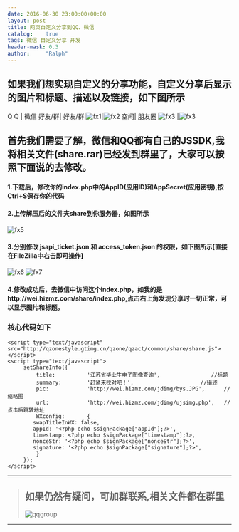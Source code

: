 ```yaml
---
date: 2016-06-30 23:00:00+00:00
layout: post
title: 网页自定义分享到QQ、微信
catalog:    true
tags: 微信 自定义分享 开发
header-mask: 0.3
author:     "Ralph"
---
```


## 如果我们想实现自定义的分享功能，自定义分享后显示的图片和标题、描述以及链接，如下图所示

Q Q | 微信
好友/群| 好友/群
![fx1](/img/blog/share-toqqgroup.jpg)|![fx2](/img/blog/share-towxpy.jpg)
空间| 朋友圈 
![fx3](/img/blog/share-toqzone.jpg) |![fx3](/img/blog/share-towxpyq.jpg)

## 首先我们需要了解，微信和QQ都有自己的JSSDK,我将相关文件(share.rar)已经发到群里了，大家可以按照下面说的去修改。

#### 1.下载后，修改你的index.php中的AppID(应用ID)和AppSecret(应用密钥),按Ctrl+S保存你的代码

#### 2.上传解压后的文件夹share到你服务器，如图所示
![fx5](/img/blog/share-up.JPG)

#### 3.分别修改 jsapi_ticket.json 和 access_token.json 的权限，如下图所示[直接在FileZilla中右击即可操作]
![fx6](/img/blog/share-tiquan-1.JPG)
![fx7](/img/blog/share-tiquan-2.JPG)

#### 4.修改成功后，去微信中访问这个index.php，如我的是http://wei.hizmz.com/share/index.php,点击右上角发现分享时一切正常，可以显示图片和标题。

### 核心代码如下

```
<script type="text/javascript" src="http://qzonestyle.gtimg.cn/qzone/qzact/common/share/share.js"></script>
<script type="text/javascript">
     setShareInfo({
         title:          '江苏省毕业生电子图像查询',				//标题
         summary:        '赶紧来校对吧！',						//描述
         pic:            'http://wei.hizmz.com/jdimg/bys.JPG',   	//缩略图
         url:            'http://wei.hizmz.com/jdimg/ujsimg.php',	//点击后跳转地址
         WXconfig:       {
        swapTitleInWX: false,
        appId: '<?php echo $signPackage["appId"];?>',
        timestamp: <?php echo $signPackage["timestamp"];?>,
        nonceStr: '<?php echo $signPackage["nonceStr"];?>',
        signature: '<?php echo $signPackage["signature"];?>',
         }
     });
</script>
```

___
>## 如果仍然有疑问，可加群联系,相关文件都在群里
>![qqgroup](/img/blog/qqgroup.jpg)
___


